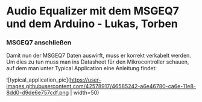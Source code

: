 # Audio Equalizer mit dem MSGEQ7 und dem Arduino - Lukas, Torben



### MSGEQ7 anschließen

Damit nun der MSGEQ7 Daten auswirft, muss er korrekt verkabelt werden. Um dies zu tun muss man ins Datasheet für den Mikrocontroller schauen, auf dem man unter Typical Application eine Anleitung findet:

![typical_application_pic](https://user-images.githubusercontent.com/42578917/46585242-a6e46780-ca6e-11e8-8dd0-d9de6e757cdf.png | width=50)
